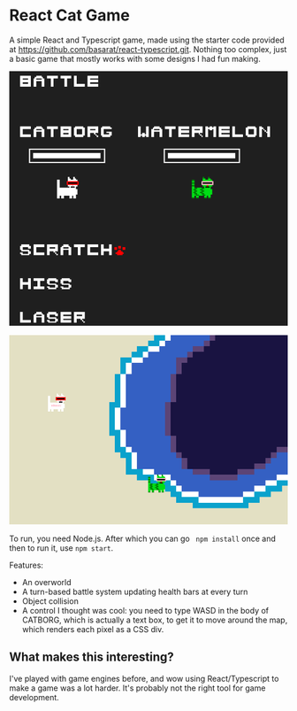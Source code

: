 # React Cat Game

A simple React and Typescript game, made using the starter code provided at https://github.com/basarat/react-typescript.git. Nothing too complex, just a basic game that mostly works with some designs I had fun making.

![image](battle.png)

![image](overworld.png)

To run, you need Node.js. After which you can go
``` npm install``` once and then to run it, use ```npm start```.

Features:
- An overworld
- A turn-based battle system updating health bars at every turn
- Object collision
- A control I thought was cool: you need to type WASD in the body of CATBORG, which is actually a text box, to get it to move around the map, which renders each pixel as a CSS div.

## What makes this interesting?

I've played with game engines before, and wow using React/Typescript to make a game was a lot harder. It's probably not the right tool for game development.
